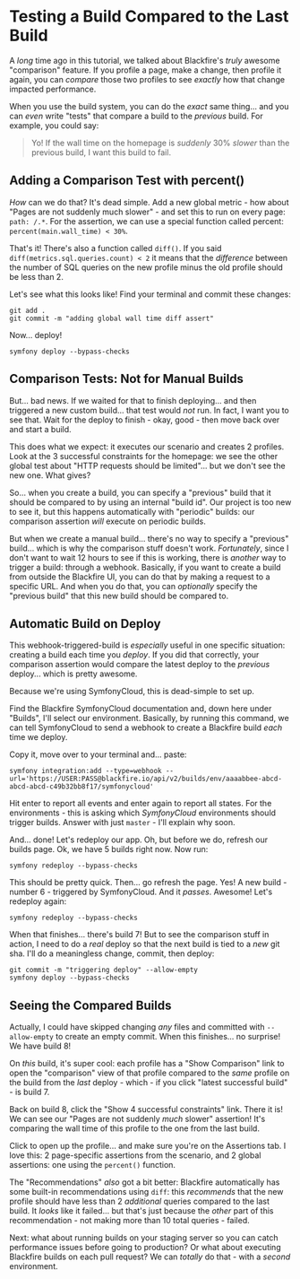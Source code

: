 # Testing a Build Compared to the Last Build

A *long* time ago in this tutorial, we talked about Blackfire's *truly* awesome
"comparison" feature. If you profile a page, make a change, then profile it
again, you can *compare* those two profiles to see *exactly* how that change
impacted performance.

When you use the build system, you can do the *exact* same thing... and you can
*even* write "tests" that compare a build to the *previous* build. For example,
you could say:

> Yo! If the wall time on the homepage is *suddenly* 30% *slower* than the
> previous build, I want this build to fail.

## Adding a Comparison Test with percent()

*How* can we do that? It's dead simple. Add a new global metric - how about
"Pages are not suddenly much slower" - and set this to run on every page:
`path: /.*`. For the assertion, we can use a special function called percent:
`percent(main.wall_time) < 30%`.

That's it! There's also a function called `diff()`. If you said
`diff(metrics.sql.queries.count) < 2` it means that the *difference* between
the number of SQL queries on the new profile minus the old profile should be
less than 2.

Let's see what this looks like! Find your terminal and commit these changes:

```terminal-silent
git add .
git commit -m "adding global wall time diff assert"
```

Now... deploy!

```terminal-silent
symfony deploy --bypass-checks
```

## Comparison Tests: Not for Manual Builds

But... bad news. If we waited for that to finish deploying... and then triggered
a new custom build... that test would *not* run. In fact, I want you to see
that. Wait for the deploy to finish - okay, good - then move back over and start
a build.

This does what we expect: it executes our scenario and creates 2 profiles.
Look at the 3 successful constraints for the homepage: we see the other global
test about "HTTP requests should be limited"... but we don't see the new one.
What gives?

So... when you create a build, you can specify a "previous" build that it should
be compared to by using an internal "build id". Our project is too new to see it,
but this happens automatically with "periodic" builds: our comparison assertion
*will* execute on periodic builds.

But when we create a manual build... there's no way to specify a "previous" build...
which is why the comparison stuff doesn't work. *Fortunately*, since I don't want
to wait 12 hours to see if this is working, there is *another* way to trigger
a build: through a webhook. Basically, if you want to create a build from outside
the Blackfire UI, you can do that by making a request to a specific URL. And when
you do that, you can *optionally* specify the "previous build" that this new build
should be compared to.

## Automatic Build on Deploy

This webhook-triggered-build is *especially* useful in one specific situation:
creating a build each time you *deploy*. If you did that correctly, your
comparison assertion would compare the latest deploy to the *previous* deploy...
which is pretty awesome.

Because we're using SymfonyCloud, this is dead-simple to set up.

Find the Blackfire SymfonyCloud documentation and, down here under "Builds",
I'll select our environment. Basically, by running this command, we can tell
SymfonyCloud to send a webhook to create a Blackfire build *each* time we deploy.

Copy it, move over to your terminal and... paste:

```terminal-silent
symfony integration:add --type=webhook --url='https://USER:PASS@blackfire.io/api/v2/builds/env/aaaabbee-abcd-abcd-abcd-c49b32bb8f17/symfonycloud'
```

Hit enter to report all events and enter again to report all states. For the
environments - this is asking which *SymfonyCloud* environments should trigger
builds. Answer with just `master` - I'll explain why soon.

And... done! Let's redeploy our app. Oh, but before we do, refresh our builds
page. Ok, we have 5 builds right now. Now run:

```terminal
symfony redeploy --bypass-checks
```

This should be pretty quick. Then... go refresh the page. Yes! A new build -
number 6 - triggered by SymfonyCloud. And it *passes*. Awesome! Let's redeploy
again:

```terminal-silent
symfony redeploy --bypass-checks
```

When that finishes... there's build 7! But to see the comparison stuff in action,
I need to do a *real* deploy so that the next build is tied to a *new* git sha.
I'll do a meaningless change, commit, then deploy:

```terminal-silent
git commit -m "triggering deploy" --allow-empty
symfony deploy --bypass-checks
```

## Seeing the Compared Builds

Actually, I could have skipped changing *any* files and committed with
`--allow-empty` to create an empty commit. When this finishes... no surprise!
We have build 8!

On *this* build, it's super cool: each profile has a "Show Comparison" link to open
the "comparison" view of that profile compared to the *same* profile on the build
from the *last* deploy - which - if you click "latest successful build" - is
build 7.

Back on build 8, click the "Show 4 successful constraints" link. There it is!
We can see our "Pages are not suddenly *much* slower" assertion! It's comparing
the wall time of this profile to the one from the last build.

Click to open up the profile... and make sure you're on the Assertions tab.
I love this: 2 page-specific assertions from the scenario, and 2 global assertions:
one using the `percent()` function.

The "Recommendations" *also* got a bit better: Blackfire automatically has some
built-in recommendations using `diff`: this *recommends* that the new profile
should have less than 2 *additional* queries compared to the last build. It
*looks* like it failed... but that's just because the *other* part of this
recommendation - not making more than 10 total queries - failed.

Next: what about running builds on your staging server so you can catch performance
issues before going to production? Or what about executing Blackfire builds on
each pull request? We can *totally* do that - with a *second* environment.
